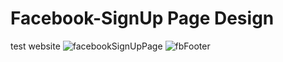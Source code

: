 # Facebook-SignUp Page Design
 test website
![facebookSignUpPage](https://user-images.githubusercontent.com/98795366/201982996-7bf2bcde-b335-40cb-b5ec-1b745c978ea7.png)
![fbFooter](https://user-images.githubusercontent.com/98795366/201983023-52079b93-6aa8-4bdf-8b87-5fb788994ac7.png)
